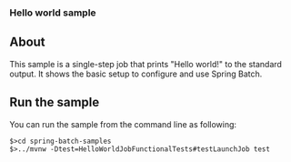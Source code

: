 ### Hello world sample

## About

This sample is a single-step job that prints "Hello world!" to the standard
output. It shows the basic setup to configure and use Spring Batch.

## Run the sample

You can run the sample from the command line as following:

```
$>cd spring-batch-samples
$>../mvnw -Dtest=HelloWorldJobFunctionalTests#testLaunchJob test
```
